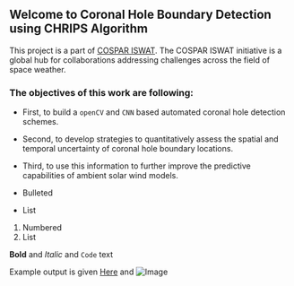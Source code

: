 ## Welcome to Coronal Hole Boundary Detection using CHRIPS Algorithm

This project is a part of [COSPAR ISWAT](https://www.iswat-cospar.org/iswat-cospar). The COSPAR ISWAT initiative is a global hub for collaborations addressing challenges across the field of space weather.


### The objectives of this work are following: 
- First, to build a `openCV` and `CNN` based automated coronal hole detection schemes. 
- Second, to develop strategies to quantitatively assess the spatial and temporal uncertainty of coronal hole boundary locations. 
- Third, to use this information to further improve the predictive capabilities of ambient solar wind models.


- Bulleted
- List

1. Numbered
2. List

**Bold** and _Italic_ and `Code` text

Example output is given [Here](url) and ![Image](src)
